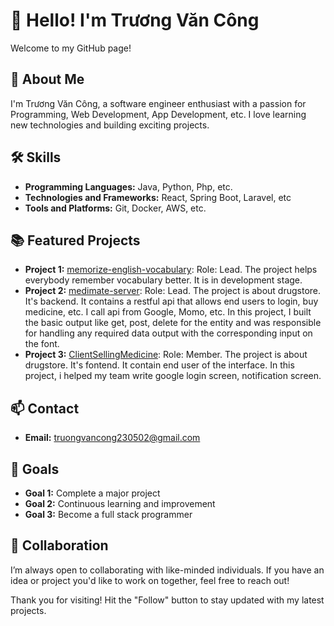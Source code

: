 # 👋 Hello! I'm Trương Văn Công

Welcome to my GitHub page!

## 🌟 About Me

I'm Trương Văn Công, a software engineer enthusiast with a passion for Programming, Web Development, App Development, etc. I love learning new technologies and building exciting projects.

## 🛠️ Skills

- **Programming Languages:** Java, Python, Php, etc.
- **Technologies and Frameworks:** React, Spring Boot, Laravel, etc
- **Tools and Platforms:** Git, Docker, AWS, etc.

## 📚 Featured Projects

- **Project 1:** [memorize-english-vocabulary](https://github.com/vancong2305/memorize-english-vocabulary): Role: Lead. The project helps everybody remember vocabulary better. It is in development stage.
- **Project 2:** [medimate-server](https://github.com/vancong2305/medimate-server): 
Role: Lead. The project is about drugstore. It's backend. It contains a restful api that allows end users to login, buy medicine, etc. I call api from Google, Momo, etc. In this project, I built the basic output like get, post, delete for the entity and was responsible for handling any required data output with the corresponding input on the font.
- **Project 3:** [ClientSellingMedicine](https://github.com/phamdangkhoagh/ClientSellingMedicine): Role: Member. The project is about drugstore. It's fontend. It contain end user of the interface. In this project, i helped my team write google login screen, notification screen.
## 📫 Contact

- **Email:** truongvancong230502@gmail.com
<!-- 
- **LinkedIn:** [link to your LinkedIn profile]
- **Twitter:** [link to your Twitter profile]
## 📝 Blog

I also write blogs on topics like [topics you write about: Programming, Technology, Personal Development, etc.]. You can read my articles at [link to your blog].
-->
## 🎯 Goals

- **Goal 1:** Complete a major project
- **Goal 2:** Continuous learning and improvement
- **Goal 3:** Become a full stack programmer

## 🤝 Collaboration

I’m always open to collaborating with like-minded individuals. If you have an idea or project you'd like to work on together, feel free to reach out!

Thank you for visiting! Hit the "Follow" button to stay updated with my latest projects.
